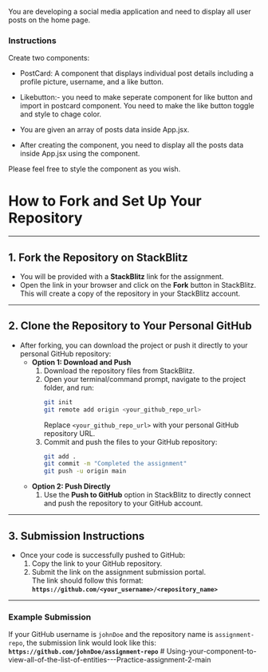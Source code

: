 You are developing a social media application and need to display all user posts on the home page.

### Instructions

Create two components:

- PostCard: A component that displays individual post details including a profile picture, username, and a like button.

- Likebutton:- you need to make seperate component for like button and import in postcard component. You need to make the like button toggle and style to chage color.

- You are given an array of posts data inside App.jsx.
- After creating the component, you need to display all the posts data inside App.jsx using the component.

Please feel free to style the component as you wish.

# **How to Fork and Set Up Your Repository**

---

## **1. Fork the Repository on StackBlitz**

- You will be provided with a **StackBlitz** link for the assignment.
- Open the link in your browser and click on the **Fork** button in StackBlitz.  
  This will create a copy of the repository in your StackBlitz account.

---

## **2. Clone the Repository to Your Personal GitHub**

- After forking, you can download the project or push it directly to your personal GitHub repository:
  - **Option 1: Download and Push**
    1. Download the repository files from StackBlitz.
    2. Open your terminal/command prompt, navigate to the project folder, and run:
       ```bash
       git init
       git remote add origin <your_github_repo_url>
       ```
       Replace `<your_github_repo_url>` with your personal GitHub repository URL.
    3. Commit and push the files to your GitHub repository:
       ```bash
       git add .
       git commit -m "Completed the assignment"
       git push -u origin main
       ```
  - **Option 2: Push Directly**
    1. Use the **Push to GitHub** option in StackBlitz to directly connect and push the repository to your GitHub account.

---

## **3. Submission Instructions**

- Once your code is successfully pushed to GitHub:
  1. Copy the link to your GitHub repository.
  2. Submit the link on the assignment submission portal.  
     The link should follow this format:  
     **`https://github.com/<your_username>/<repository_name>`**

---

### **Example Submission**

If your GitHub username is `johnDoe` and the repository name is `assignment-repo`, the submission link would look like this:  
**`https://github.com/johnDoe/assignment-repo`**
#   U s i n g - y o u r - c o m p o n e n t - t o - v i e w - a l l - o f - t h e - l i s t - o f - e n t i t i e s - - - P r a c t i c e - a s s i g n m e n t - 2 - m a i n  
 